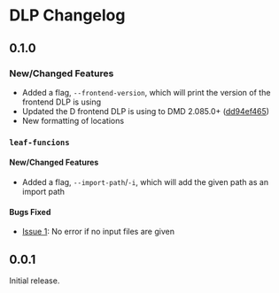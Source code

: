 # DLP Changelog

## 0.1.0
### New/Changed Features

* Added a flag, `--frontend-version`, which will print the version of the
frontend DLP is using
* Updated the D frontend DLP is using to DMD 2.085.0+ ([dd94ef465](https://github.com/dlang/dmd/commit/dd94ef465342d47a94f6c587638c49ce42f54590))
* New formatting of locations

### `leaf-funcions`

#### New/Changed Features

* Added a flag, `--import-path`/`-i`, which will add the given path as an import
path

#### Bugs Fixed

* [Issue 1](https://github.com/jacob-carlborg/dlp/issues/1): No error if no input files are given

## 0.0.1

Initial release.
